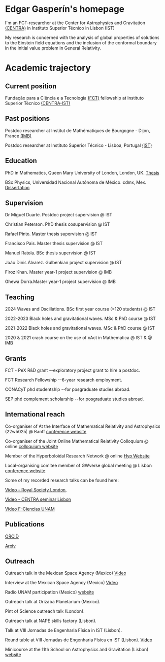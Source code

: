 # Edgar Gasperín's homepage

I'm an FCT-researcher at the Center for Astrophysics and Gravitation [(CENTRA)](https://centra.tecnico.ulisboa.pt/) in Instituto Superior Técnico in Lisbon (IST)

My research is concerned with the analysis of global properties of solutions to the Einstein field equations and the inclusion of the conformal boundary in the initial value problem in General Relativity.

# Academic trajectory

## Current position 

Fundação para a Ciência e a Tecnologia [(FCT)](https://www.fct.pt/) fellowship at Instituto Superior Técnico [(CENTRA-IST)](https://centra.tecnico.ulisboa.pt/team/?id=4674)

## Past positions

Postdoc researcher at Institut de Mathématiques de Bourgogne - Dijon, France [(IMB)](https://math.u-bourgogne.fr/)

Postdoc researcher at Instituto Superior Técnico - Lisboa, Portugal [(IST)](https://tecnico.ulisboa.pt/pt/)

## Education

PhD in Mathematics, Queen Mary University of London, London, UK.
[Thesis](https://qmro.qmul.ac.uk/xmlui/handle/123456789/25820)

BSc Physics, Universidad Nacional Autónoma de México. cdmx, Mex.
[Dissertation](https://repositorio.unam.mx/contenidos/411870)

## Supervision

Dr Miguel Duarte. Postdoc project supervision @ IST

Christian Peterson. PhD thesis cosupervision @ IST

Rafael Pinto. Master thesis supervision @ IST

Francisco Pais. Master thesis supervision @ IST

Manuel Ratola. BSc thesis supervision @ IST

João Dinis Álvarez. Gulbenkian project supervision @ IST

Firoz Khan. Master year-1 project supervision @ IMB

Ghewa Dorra.Master year-1 project supervision @ IMB

## Teaching

2024 Waves and Oscillations. BSc first year course (>120 students) @ IST

2022-2023  Black holes and gravitational waves. MSc & PhD course @ IST

2021-2022 Black holes and gravitational waves. MSc & PhD course @ IST

2020 & 2021 crash course on the use of xAct in Mathematica @ IST & @ IMB

## Grants

FCT - PeX R&D grant --exploratory project grant to hire a postdoc.

FCT Research Fellowship --6-year research employment.

CONACyT phd studentship --for posgraduate studies abroad.

SEP phd complement scholarship --for posgraduate studies abroad.

## International reach

Co-organiser of At the Interface of Mathematical Relativity and Astrophysics (22w5025) @ Banff [conference website](https://www.birs.ca/events/2022/5-day-workshops/22w5025)

Co-organiser of the Joint Online Mathematical Relativity Colloquium @ online [colloquium website](https://jomarec.org/about-us/)

Member of the Hyperboloidal Research Network @ online [Hyp Website](https://hyperboloid.al/people/)

Local-organising comitee member of GWverse global meeting @ Lisbon [conference website](https://gwverse.tecnico.ulisboa.pt/news/?id=76)

Some of my recorded research talks can be found here:

[Video - Royal Society London](https://www.youtube.com/watch?v=yRD__WXVqN0&list=PLg7f-TkW11iX-bN_5mnvWGBdrw5ljfC8X),

[Video - CENTRA seminar Lisbon](https://www.youtube.com/watch?v=E18QPZD0rsw&t=963s)

[Video F-Ciencias UNAM](https://www.facebook.com/matefcienciasunam/videos/333825669643721/)


## Publications

[ORCID](https://orcid.org/0000-0003-1170-5121)

[Arxiv](https://arxiv.org/search/?searchtype=author&query=Gasperin%2C+E)


## Outreach

Outreach talk in the Mexican Space Agency (Mexico) [Video](https://www.gob.mx/aem/videos/seminario-agujeros-negros-y-efectos-relativistas-en-viajes-espaciales-parte-i)

Interview at the Mexican Space Agency (Mexico) [Video](http://haciaelespacio.aem.gob.mx/revistadigital/articul.php?interior=989)

Radio UNAM participation (Mexico) [website](https://www.radiopodcast.unam.mx/podcast/audio/18778)

Outreach talk at Orizaba Planetarium (Mexico).

Pint of Science outreach talk (London).

Outreach talk at NAPE skills factory (Lisbon).

Talk at VIII Jornadas de Engenharia Física in IST (Lisbon).

Round table at VIII Jornadas de Engenharia Física en IST (Lisbon). [Video](https://www.youtube.com/watch?v=YA02G94OeV0)

Minicourse at the 11th School on Astrophysics and Gravitation (Lisbon) [website](https://centra.tecnico.ulisboa.pt/network/eag11)












